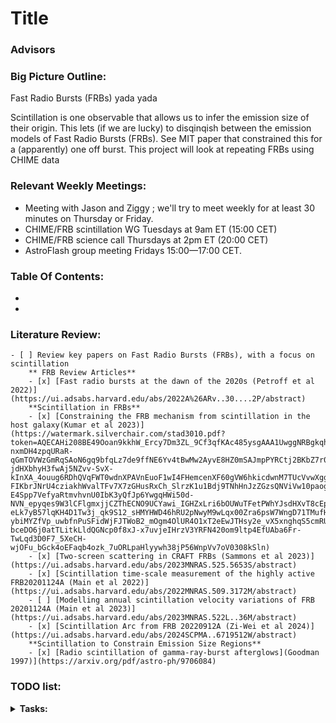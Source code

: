 
# Title

### Advisors 





###  **Big Picture Outline:**

Fast Radio Bursts (FRBs) yada yada 

Scintillation is one observable that allows us to infer the emission size of their origin. This lets (if we are lucky) to disqinqish between the emission models of Fast Radio Bursts (FRBs). See MIT paper that constrained this for a (apparently) one off burst. This project will look at repeating FRBs using CHIME data


### **Relevant Weekly Meetings:**
* Meeting with Jason and Ziggy ; we'll try to meet weekly for at least 30 minutes on Thursday or Friday.
* CHIME/FRB scintillation WG Tuesdays at 9am ET (15:00 CET)
* CHIME/FRB science call Thursdays at 2pm ET (20:00 CET)
* AstroFlash group meeting Fridays 15:00—​17:00 CET.​


### **Table Of Contents:**
- 
- 



### **Literature Review:**
	- [ ] Review key papers on Fast Radio Bursts (FRBs), with a focus on scintillation
		** FRB Review Articles**
		- [x] [Fast radio bursts at the dawn of the 2020s (Petroff et al 2022)](https://ui.adsabs.harvard.edu/abs/2022A%26ARv..30....2P/abstract)
		**Scintillation in FRBs**
		- [x] [Constraining the FRB mechanism from scintillation in the host galaxy(Kumar et al 2023)](https://watermark.silverchair.com/stad3010.pdf?token=AQECAHi208BE49Ooan9kkhW_Ercy7Dm3ZL_9Cf3qfKAc485ysgAAA1UwggNRBgkqhkiG9w0BBwagggNCMIIDPgIBADCCAzcGCSqGSIb3DQEHATAeBglghkgBZQMEAS4wEQQM0NNsmCv_S0SFyYARAgEQgIIDCB9hKuhNcD7JWHf1vH571LLUdvPYwm57rhICpsf2pHy-nxmDH4zpqURaR-qGmTOVWzGmRqSAoN6gq9bfqLz7de9ffNE6Yv4tBwMw2AyvE8HZ0mSAJmpPYRCtj2BKbZ7r0U44_kbLSuGqVBMZ3U3AK-jdHXbhyH3fwAj5NZvv-SvX-kInXA_4ouug6RDhQVqFWT0wdnXPAVnEuoF1wI4FHemcenXF60gVW6hkicdwnM7TUcVvwXgglXhpjPuxuiPMFuolgiAaB1_IcqTTpzfHWMosneaHY3lZUAUszwGdaQVLCB1-FIKbrJNrU4cziakhWvalTFv7X7zGHusRxCh_SlrzK1u1Bdj9TNhHnJzZGzsQNViVw10paogJBzxj71crq-E4Spp7VefyaRtmvhvnU0IbK3yQfJp6YwgqHWi50d-NVN_epyqes9W3lCFlgmxjjCZThECNO9UCYawi_IGHZxLri6bOUWuTFetPWhYJsdHXvT8cEpyZyzDRavbLeTLRQ3mTnq8w9bF77uqGJgu-eLk7yB57lqKH4D1Tw3j_qk9S12_sHMYHWD46hRU2pNwyM9wLqx00Zra6psW7WngD71TMufHAhR_hOlqIXyRdQk4nekXC7pDxjl_HcsNGLp5iHkieBZd1NuO47dwH4KvvMgLr1CSHn8UE5sXhKTsoENr84VB06iThjyWFduhCmqKKz698IFvU0a_9ZZvN0KJ5WDAA_jSJLUIgdERQT4fC9-ybiMYZfVp_uwbfnPuSFidWjFJTWoB2_mOgm4OlUR4O1xT2eEwJTHsy2e_vX5xnghqS5cmRUJ50bBqlZeA7lTznZTqUeImXQ6rwqH_4QhbfPCvmTwlEKo84tPmGoFlJQj21NNCSCCHob3An_GZC7PVV-bceDO6j0atTLitkLldQGNcp0f8xJ-x7uvjeIHrzV3YRFN420om9ltp4EfUAba6Fr-TwLqd3D0F7_5XeCH-wjOFu_bGck4oEFaqb4ozk_7uORLpaHlyywh38jP56WnpVv7oV0308kSln)
		- [x] [Two-screen scattering in CRAFT FRBs (Sammons et al 2023)](https://ui.adsabs.harvard.edu/abs/2023MNRAS.525.5653S/abstract)
		- [x] [Scintillation time-scale measurement of the highly active FRB20201124A (Main et al 2022)](https://ui.adsabs.harvard.edu/abs/2022MNRAS.509.3172M/abstract) 
		- [ ] [Modelling annual scintillation velocity variations of FRB 20201124A (Main et al 2023)](https://ui.adsabs.harvard.edu/abs/2023MNRAS.522L..36M/abstract)
		- [x] [Scintillation Arc from FRB 20220912A (Zi-Wei et al 2024)](https://ui.adsabs.harvard.edu/abs/2024SCPMA..6719512W/abstract)
		**Scintillation to Constrain Emission Size Regions**
		- [x] [Radio scintillation of gamma-ray-burst afterglows](Goodman 1997)](https://arxiv.org/pdf/astro-ph/9706084)

### **TODO list:**
<details>
  <summary><strong>Tasks:</strong></summary>

### Completed:

- **Documentation**
	- [x] init a conda env with a corresponding `.yml` file for reproducibililty
	- [x] Learn google calender, and make note of important meetings
	- [x] Break literature review into its own section 



### In Progress:

- ** Lit Review**
	- Reading a Bunch of papers
- **Thesis**
	- [ ] Write a 1-3 Pragraph proposal including a "reasonable" timeline
### Not Started:

- ** Programming**
	- [ ] Download and set in `~/.bashrc` the carta fits viewer on my laptop

- **Thesis** 
	- [ ] Write 1-3 Paragraph proposal including "reasonable" timeline

- **Documentation**
        - [ ] Organize! Update the github readme with the big picture outline after reading a few papers
        - [ ] Start the Table of Contents Section, add license, and a figure showing CHIME, and scintillation
	
- **Science Propaganda**
	- Try out making science propaganda videos for FRBs for tik tok, and instagram

- ** Phd Applications**
	- Work on editing personal statement, CV
	- Update Website 

- ** Questions**
	- When do we use hyphens - in words in science?
  </details>
